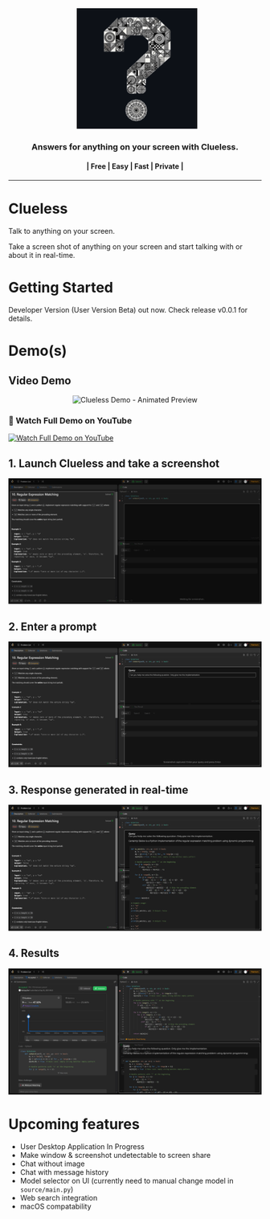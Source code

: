 <div align="center">
  <a href="https://github.com/KashyapTan/clueless">
    <img alt="clueless" width="240" src="./assets/clueless-logo-github-color.png">
  </a>
</div>
<h3 align="center">Answers for anything on your screen with Clueless.</h3>
<h4 align="center">| Free | Easy | Fast | Private |<h4>

---

# Clueless
Talk to anything on your screen. 

Take a screen shot of anything on your screen and start talking with or about it in real-time. 
# Getting Started 
Developer Version (User Version Beta) out now. Check release v0.0.1 for details.
# Demo(s)
## Video Demo

<div align="center">
  <img src="./assets/clueless-demo.gif" alt="Clueless Demo - Animated Preview" width="720">
</div>

### 🎥 Watch Full Demo on YouTube
<div>
  <a href="https://www.youtube.com/watch?v=wrrfFeGoSt0">
    <img src="https://img.youtube.com/vi/wrrfFeGoSt0/maxresdefault.jpg" alt="Watch Full Demo on YouTube" width="200">
  </a>
</div>

## 1. Launch Clueless and take a screenshot
<div align="center">
  <img alt="clueless"  src="./assets/demo-1.png">
</div>

## 2. Enter a prompt
<div align="center">
  <img alt="clueless"  src="./assets/demo-2.png">
</div>

## 3. Response generated in real-time
<div align="center">
  <img alt="clueless"  src="./assets/demo-3.png">
</div>

## 4. Results
<div align="center">
  <img alt="clueless"  src="./assets/demo-4.png">
</div>


# Upcoming features
- User Desktop Application In Progress
- Make window  & screenshot undetectable to screen share
- Chat without image
- Chat with message history
- Model selector on UI (currently need to manual change model in `source/main.py`)
- Web search integration
- macOS compatability
